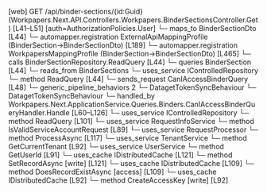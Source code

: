 [web] GET /api/binder-sections/{id:Guid}  (Workpapers.Next.API.Controllers.Workpapers.BinderSectionsController.Get)  [L41–L51] [auth=AuthorizationPolicies.User]
  └─ maps_to BinderSectionDto [L44]
    └─ automapper.registration ExternalApiMappingProfile (BinderSection->BinderSectionDto) [L189]
    └─ automapper.registration WorkpapersMappingProfile (BinderSection->BinderSectionDto) [L465]
  └─ calls BinderSectionRepository.ReadQuery [L44]
  └─ queries BinderSection [L44]
    └─ reads_from BinderSections
  └─ uses_service IControlledRepository<BinderSection>
    └─ method ReadQuery [L44]
  └─ sends_request CanIAccessBinderQuery [L48]
    └─ generic_pipeline_behaviors 2
      └─ DatagetTokenSyncBehaviour
      └─ DatagetTokenSyncBehaviour
    └─ handled_by Workpapers.Next.ApplicationService.Queries.Binders.CanIAccessBinderQueryHandler.Handle [L60–L126]
      └─ uses_service IControlledRepository<Binder>
        └─ method ReadQuery [L101]
      └─ uses_service RequestInfoService
        └─ method IsValidServiceAccountRequest [L89]
      └─ uses_service RequestProcessor
        └─ method ProcessAsync [L117]
      └─ uses_service TenantService
        └─ method GetCurrentTenant [L92]
      └─ uses_service UserService
        └─ method GetUserId [L91]
      └─ uses_cache IDistributedCache [L121]
        └─ method SetRecordAsync [write] [L121]
      └─ uses_cache IDistributedCache [L109]
        └─ method DoesRecordExistAsync [access] [L109]
      └─ uses_cache IDistributedCache [L92]
        └─ method CreateAccessKey [write] [L92]

